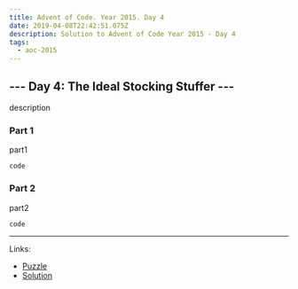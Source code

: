 ```yaml
---
title: Advent of Code. Year 2015. Day 4
date: 2019-04-08T22:42:51.075Z
description: Solution to Advent of Code Year 2015 - Day 4
tags:
  - aoc-2015
---
```

## --- Day 4: The Ideal Stocking Stuffer ---

description

### Part 1

part1

```
code
```

### Part 2

part2

```csharp
code
```

- - -

Links:

* [Puzzle](https://adventofcode.com/2015/day/4)
* [Solution](https://github.com/PDmatrix/advent-of-code/tree/master/CSharp/Solutions/2015/4)
